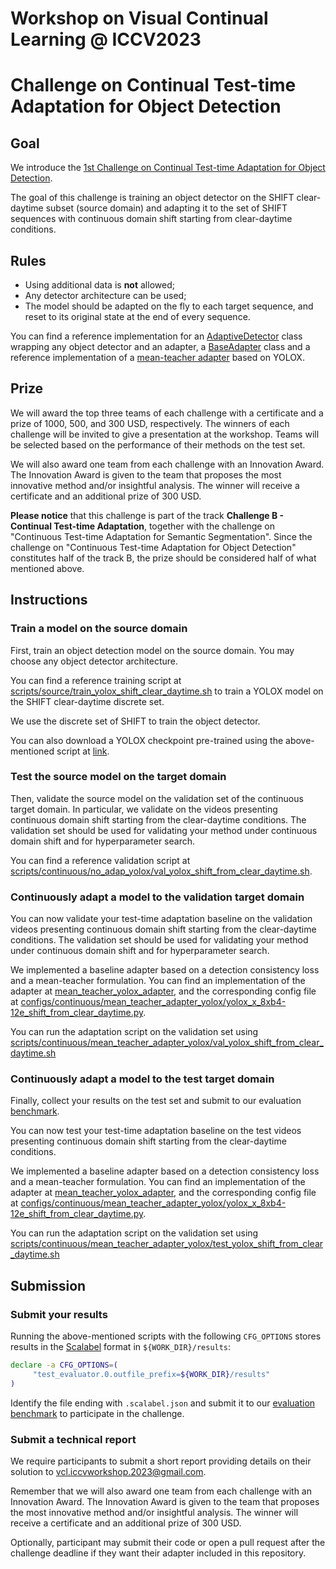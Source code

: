 # Workshop on Visual Continual Learning @ ICCV2023

# Challenge on Continual Test-time Adaptation for Object Detection
## Goal
We introduce the [1st Challenge on Continual Test-time Adaptation for Object Detection](https://wvcl.vis.xyz/challenges).

The goal of this challenge is training an object detector on the SHIFT clear-daytime subset (source domain) and adapting it to the set of SHIFT sequences with continuous domain shift starting from clear-daytime conditions.

## Rules
- Using additional data is **not** allowed;
- Any detector architecture can be used;
- The model should be adapted on the fly to each target sequence, and reset to its original state at the end of every sequence.

You can find a reference implementation for an [AdaptiveDetector](shift_tta/models/detectors/adaptive_detector.py) class wrapping any object detector and an adapter, a [BaseAdapter](shift_tta/models/adapters/base_adapter.py) class and a reference implementation of a [mean-teacher adapter](shift_tta/models/adapters/mean_teacher_adapter_yolox.py) based on YOLOX.

## Prize
We will award the top three teams of each challenge with a certificate and a prize of 1000, 500, and 300 USD, respectively. The winners of each challenge will be invited to give a presentation at the workshop. Teams will be selected based on the performance of their methods on the test set.

We will also award one team from each challenge with an Innovation Award. The Innovation Award is given to the team that proposes the most innovative method and/or insightful analysis. The winner will receive a certificate and an additional prize of 300 USD.

**Please notice** that this challenge is part of the track **Challenge B - Continual Test-time Adaptation**, together with the challenge on "Continuous Test-time Adaptation for Semantic Segmentation". Since the challenge on "Continuous Test-time Adaptation for Object Detection" constitutes half of the track B, the prize should be considered half of what mentioned above.

## Instructions

### Train a model on the source domain
First, train an object detection model on the source domain. You may choose any object detector architecture.

You can find a reference training script at [scripts/source/train_yolox_shift_clear_daytime.sh](scripts/source/train_yolox_shift_clear_daytime.sh) to train a YOLOX model on the SHIFT clear-daytime discrete set.

We use the discrete set of SHIFT to train the object detector.

You can also download a YOLOX checkpoint pre-trained using the above-mentioned script at [link](https://dl.cv.ethz.ch/shift/challenge2023/test_time_adaptation/checkpoints/yolox_x_8xb4-24e_shift_clear_daytime.pth).

### Test the source model on the target domain
Then, validate the source model on the validation set of the continuous target domain. In particular, we validate on the videos presenting continuous domain shift starting from the clear-daytime conditions. The validation set should be used for validating your method under continuous domain shift and for hyperparameter search.

You can find a reference validation script at [scripts/continuous/no_adap_yolox/val_yolox_shift_from_clear_daytime.sh](scripts/continuous/no_adap_yolox/val_yolox_shift_from_clear_daytime.sh).


### Continuously adapt a model to the validation target domain
You can now validate your test-time adaptation baseline on the validation videos presenting continuous domain shift starting from the clear-daytime conditions. The validation set should be used for validating your method under continuous domain shift and for hyperparameter search.

We implemented a baseline adapter based on a detection consistency loss and a mean-teacher formulation. You can find an implementation of the adapter at [mean_teacher_yolox_adapter](shift_tta/models/adapters/mean_teacher_yolox_adapter.py), and the corresponding config file at [configs/continuous/mean_teacher_adapter_yolox/yolox_x_8xb4-12e_shift_from_clear_daytime.py](configs/continuous/mean_teacher_adapter_yolox/yolox_x_8xb4-12e_shift_from_clear_daytime.py).

You can run the adaptation script on the validation set using [scripts/continuous/mean_teacher_adapter_yolox/val_yolox_shift_from_clear_daytime.sh](scripts/continuous/mean_teacher_adapter_yolox/val_yolox_shift_from_clear_daytime.sh)

### Continuously adapt a model to the test target domain 
Finally, collect your results on the test set and submit to our evaluation [benchmark](https://evalai.vis.xyz/web/challenges/challenge-page/6/overview). 

You can now test your test-time adaptation baseline on the test videos presenting continuous domain shift starting from the clear-daytime conditions.

We implemented a baseline adapter based on a detection consistency loss and a mean-teacher formulation. You can find an implementation of the adapter at [mean_teacher_yolox_adapter](shift_tta/models/adapters/mean_teacher_yolox_adapter.py), and the corresponding config file at [configs/continuous/mean_teacher_adapter_yolox/yolox_x_8xb4-12e_shift_from_clear_daytime.py](configs/continuous/mean_teacher_adapter_yolox/yolox_x_8xb4-12e_shift_from_clear_daytime.py). 

You can run the adaptation script on the validation set using [scripts/continuous/mean_teacher_adapter_yolox/test_yolox_shift_from_clear_daytime.sh](scripts/continuous/mean_teacher_adapter_yolox/test_yolox_shift_from_clear_daytime.sh)


## Submission

### Submit your results 
Running the above-mentioned scripts with the following `CFG_OPTIONS` stores results in the [Scalabel](https://www.scalabel.ai/) format in `${WORK_DIR}/results`:

```bash
declare -a CFG_OPTIONS=(
     "test_evaluator.0.outfile_prefix=${WORK_DIR}/results"
)
```

Identify the file ending with `.scalabel.json` and submit it to our [evaluation benchmark](https://evalai.vis.xyz/web/challenges/challenge-page/6/overview) to participate in the challenge.

### Submit a technical report

We require participants to submit a short report providing details on their solution to [vcl.iccvworkshop.2023@gmail.com](mailto:vcl.iccvworkshop.2023@gmail.com). 

Remember that we will also award one team from each challenge with an Innovation Award. The Innovation Award is given to the team that proposes the most innovative method and/or insightful analysis. The winner will receive a certificate and an additional prize of 300 USD.

Optionally, participant may submit their code or open a pull request after the challenge deadline if they want their adapter included in this repository.
